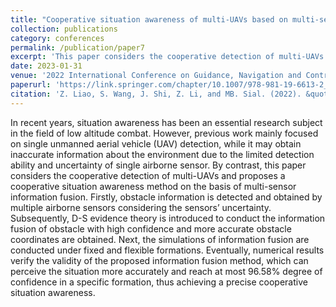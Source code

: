 ```yaml
---
title: "Cooperative situation awareness of multi-UAVs based on multi-sensor information fusion"
collection: publications
category: conferences
permalink: /publication/paper7
excerpt: 'This paper considers the cooperative detection of multi-UAVs and proposes a cooperative situation awareness method on the basis of multi-sensor information fusion.'
date: 2023-01-31
venue: '2022 International Conference on Guidance, Navigation and Control (ICGNC 2022)'
paperurl: 'https://link.springer.com/chapter/10.1007/978-981-19-6613-2_63'
citation: 'Z. Liao, S. Wang, J. Shi, Z. Li, and MB. Sial. (2022). &quot;Cooperative situation awareness of multi-UAVs based on multi-sensor information fusion.&quot; <i>2022 International Conference on Guidance, Navigation and Control (ICGNC 2022)</i>, pp. 628-638.'
---
```


In recent years, situation awareness has been an essential research subject in the field of low altitude combat. However, previous work mainly focused on single unmanned aerial vehicle (UAV) detection, while it may obtain inaccurate information about the environment due to the limited detection ability and uncertainty of single airborne sensor. By contrast, this paper considers the cooperative detection of multi-UAVs and proposes a cooperative situation awareness method on the basis of multi-sensor information fusion. Firstly, obstacle information is detected and obtained by multiple airborne sensors considering the sensors’ uncertainty. Subsequently, D-S evidence theory is introduced to conduct the information fusion of obstacle with high confidence and more accurate obstacle coordinates are obtained. Next, the simulations of information fusion are conducted under fixed and flexible formations. Eventually, numerical results verify the validity of the proposed information fusion method, which can perceive the situation more accurately and reach at most 96.58% degree of confidence in a specific formation, thus achieving a precise cooperative situation awareness.
